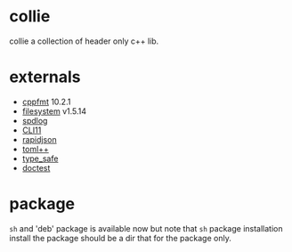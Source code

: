 collie
==========================

collie a collection of header only c++ lib.

# externals

* [cppfmt](https://github.com/fmtlib/fmt/tags) 10.2.1
* [filesystem](https://github.com/gulrak/filesystem) v1.5.14
* [spdlog]()
* [CLI11]()
* [rapidjson]()
* [toml++](https://github.com/marzer/tomlplusplus)
* [type_safe]()
* [doctest]()

# package

`sh` and 'deb' package is available now but note that `sh` package installation install the package should be a dir that for the
package only. 
